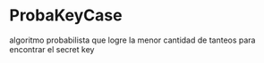 # ProbaKeyCase
 algoritmo probabilista que logre la menor cantidad de tanteos para encontrar el secret key
